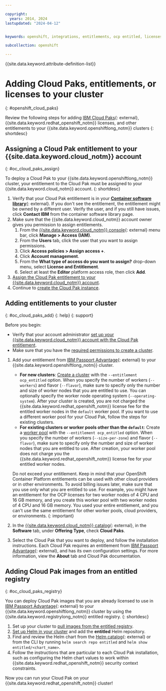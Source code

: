 ```yaml
---

copyright:
  years: 2014, 2024
lastupdated: "2024-04-12"


keywords: openshift, integrations, entitlements, ocp entitled, licenses, license, red hat, {{site.data.keyword.openshiftlong_notm}}

subcollection: openshift

---
```


{{site.data.keyword.attribute-definition-list}}


# Adding Cloud Paks, entitlements, or licenses to your cluster
{: #openshift_cloud_paks}

Review the following steps for adding [IBM Cloud Paks](https://www.ibm.com/cloud-paks/){: external}, {{site.data.keyword.redhat_openshift_notm}} licenses, and other entitlements to your {{site.data.keyword.openshiftlong_notm}} clusters
{: shortdesc}

## Assigning a Cloud Pak entitlement to your {{site.data.keyword.cloud_notm}} account
{: #oc_cloud_paks_assign}

To deploy a Cloud Pak to your {{site.data.keyword.openshiftlong_notm}} cluster, your entitlement to the Cloud Pak must be assigned to your {{site.data.keyword.cloud_notm}} account.
{: shortdesc}

1. Verify that your Cloud Pak entitlement is in your [**Container software library**](https://myibm.ibm.com/products-services/containerlibrary){: external}. If you don't see the entitlement, the entitlement might be owned by a different user. Verify the user, and if you still have issues, click **Contact IBM** from the container software library page.
2. Make sure that the {{site.data.keyword.cloud_notm}} account owner gives you permission to assign entitlements.
    1. From the [{{site.data.keyword.cloud_notm}} console](https://cloud.ibm.com/){: external} menu bar, click **Manage > Access (IAM)**.
    2. From the **Users** tab, click the user that you want to assign permissions.
    3. Click **Access policies > Assign access +**.
    4. Click **Account management**.
    5. From the **What type of access do you want to assign?** drop-down menu, select **License and Entitlement**.
    6. Select at least the **Editor** platform access role, then click **Add**.
3. [Assign the Cloud Pak entitlement to your {{site.data.keyword.cloud_notm}} account](/docs/account?topic=account-software-license).
4. Continue to [create the Cloud Pak instance](#oc_cloud_paks_add).


## Adding entitlements to your cluster
{: #oc_cloud_paks_add}
{: help}
{: support}

Before you begin:
* Verify that your account administrator [set up your {{site.data.keyword.cloud_notm}} account with the Cloud Pak entitlement](#oc_cloud_paks_assign).
* Make sure that you have the [required permissions to create a cluster](/docs/openshift?topic=openshift-iam-platform-access-roles).

1. Add your entitlement from [IBM Passport Advantage](https://www.ibm.com/software/passportadvantage/index.html){: external} to your {{site.data.keyword.openshiftlong_notm}} cluster.
    *  **For new clusters**: [Create a cluster](/docs/openshift?topic=openshift-kubernetes-service-cli#cs_cluster_create) with the `--entitlement ocp_entitled` option. When you specify the number of workers (`--workers`) and flavor (`--flavor`), make sure to specify only the number and size of worker nodes that you are entitled to use. You can optionally specify the worker node operating system (`--operating-system`). After your cluster is created, you are not charged the {{site.data.keyword.redhat_openshift_notm}} license fee for the entitled worker nodes in the `default` worker pool. If you want to use a different worker pool for your Cloud Pak, follow the steps for existing clusters.
    * **For existing clusters or worker pools other than the `default`**: Create a [worker pool](/docs/openshift?topic=openshift-kubernetes-service-cli#cs_worker_pool_create) with the `--entitlement ocp_entitled` option. When you specify the number of workers (`--size-per-zone`) and flavor (`--flavor`), make sure to specify only the number and size of worker nodes that you are entitled to use. After creation, your worker pool does not charge you the {{site.data.keyword.redhat_openshift_notm}} license fee for your entitled worker nodes.

    Do not exceed your entitlement. Keep in mind that your OpenShift Container Platform entitlements can be used with other cloud providers or in other environments. To avoid billing issues later, make sure that you use only what you are entitled to use. For example, you might have an entitlement for the OCP licenses for two worker nodes of 4 CPU and 16 GB memory, and you create this worker pool with two worker nodes of 4 CPU and 16 GB memory. You used your entire entitlement, and you can't use the same entitlement for other worker pools, cloud providers, or environments.
    {: important}

2. In the [{{site.data.keyword.cloud_notm}} catalog](https://cloud.ibm.com/catalog?search=label%3Acloud_pak#software){: external}, in the **Software** tab, under **Offering Type**, check **Cloud Paks**.
3. Select the Cloud Pak that you want to deploy, and follow the installation instructions. Each Cloud Pak requires an entitlement from [IBM Passport Advantage](https://www.ibm.com/software/passportadvantage/){: external}, and has its own configuration settings. For more information, view the **About** tab and Cloud Pak documentation.

## Adding Cloud Pak images from an entitled registry
{: #oc_cloud_paks_registry}

You can deploy Cloud Pak images that you are already licensed to use in [IBM Passport Advantage](https://www.ibm.com/software/passportadvantage/){: external} to your {{site.data.keyword.openshiftlong_notm}} cluster by using the {{site.data.keyword.registrylong_notm}} entitled registry.
{: shortdesc}

1. Set up your cluster to [pull images from the entitled registry](/docs/openshift?topic=openshift-registry#secret_entitled_software).
2. [Set up Helm in your cluster](/docs/openshift?topic=openshift-helm) and add the **entitled** Helm repository.
3. Find and review the Helm chart from the [Helm catalog](https://cloud.ibm.com/kubernetes/helm){: external} or from the CLI by running `helm search repo entitled` and `helm show entitled/<chart_name>`.
4. Follow the instructions that are particular to each Cloud Pak installation, such as configuring the Helm chart values to work within {{site.data.keyword.redhat_openshift_notm}} security context constraints.


Now you can run your Cloud Pak on your {{site.data.keyword.redhat_openshift_notm}} cluster!



